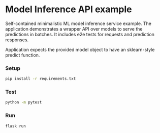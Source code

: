 # Model Inference API example
Self-contained minimalistic ML model inference service example. 
The application demonstrates a wrapper API over models to serve the predictions in batches. 
It includes e2e tests for requests and prediction responses.

Application expects the provided model object to have an sklearn-style predict function.

### Setup
```cmd
pip install -r requirements.txt
```
### Test
```cmd
python -m pytest 
```
### Run
```cmd
flask run
```

